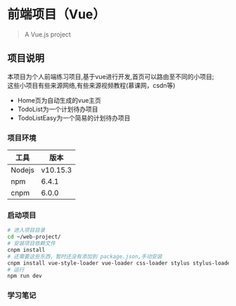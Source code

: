 # 前端项目（Vue）

> A Vue.js project


## 项目说明

本项目为个人前端练习项目,基于vue进行开发,首页可以路由至不同的小项目;  
这些小项目有些来源网络,有些来源视频教程(慕课网，csdn等)  

- Home页为自动生成的vue主页
- TodoList为一个计划待办项目
- TodoListEasy为一个简易的计划待办项目

### 项目环境
工具|版本|
-|-
Nodejs  |   v10.15.3
npm     |   6.4.1
cnpm    |   6.0.0
### 启动项目

```bash
# 进入项目目录
cd ~/web-project/
# 安装项目依赖文件
cnpm install
# 还需要这些东西，暂时还没有添加到 package.json,手动安装
cnpm install vue-style-loader vue-loader css-loader stylus stylus-loader 
# 运行
npm run dev
```
### 学习笔记
